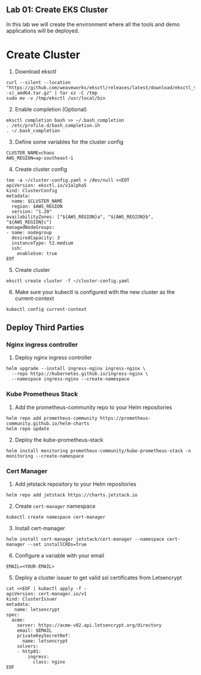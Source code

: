 ## Lab 01: Create EKS Cluster

In this lab we will create the environment where all the tools and demo applications will be deployed.


# Create Cluster

1. Download eksctl
```
curl --silent --location "https://github.com/weaveworks/eksctl/releases/latest/download/eksctl_$(uname -s)_amd64.tar.gz" | tar xz -C /tmp
sudo mv -v /tmp/eksctl /usr/local/bin
```
2. Enable completion (Optional)
```
eksctl completion bash >> ~/.bash_completion
. /etc/profile.d/bash_completion.sh
. ~/.bash_completion
```

3. Define some variables for the cluster config
```
CLUSTER_NAME=chaos
AWS_REGION=ap-southeast-1

```

4. Create cluster config
```
tee -a ~/cluster-config.yaml > /dev/null <<EOT
apiVersion: eksctl.io/v1alpha5
kind: ClusterConfig
metadata:
  name: $CLUSTER_NAME
  region: $AWS_REGION
  version: "1.20"
availabilityZones: ["${AWS_REGION}a", "${AWS_REGION}b", "${AWS_REGION}c"]
managedNodeGroups:
- name: nodegroup
  desiredCapacity: 3
  instanceType: t2.medium
  ssh:
    enableSsm: true
EOT
```

5. Create cluster
```
eksctl create cluster -f ~/cluster-config.yaml
```

6. Make sure your kubectl is configured with the new cluster as the current-context
```
kubectl config current-context
```

## Deploy Third Parties

### Nginx ingress controller

1. Deploy nginx ingress controller 
```
helm upgrade --install ingress-nginx ingress-nginx \
  --repo https://kubernetes.github.io/ingress-nginx \
  --namespace ingress-nginx --create-namespace
```

### Kube Prometheus Stack

1. Add the prometheus-community repo to your Helm repositories
```
helm repo add prometheus-community https://prometheus-community.github.io/helm-charts
helm repo update
```

2. Deploy the kube-prometheus-stack
```
helm install monitoring prometheus-community/kube-prometheus-stack -n monitoring --create-namespace
```

### Cert Manager

1. Add jetstack repository to your Helm repositories
```
helm repo add jetstack https://charts.jetstack.io
```

2. Create `cert-manager` namespace
```
kubectl create namespace cert-manager
```

3. Install cert-manager
```
helm install cert-manager jetstack/cert-manager --namespace cert-manager --set installCRDs=true
```

6. Configure a variable with your email
```
EMAIL=<YOUR-EMAIL>
```

5. Deploy a cluster issuer to get valid ssl certificates from Letsencrypt
```
cat <<EOF | kubectl apply -f -
apiVersion: cert-manager.io/v1
kind: ClusterIssuer
metadata:
   name: letsencrypt
spec:
  acme:
    server: https://acme-v02.api.letsencrypt.org/directory
    email: $EMAIL
    privateKeySecretRef:
      name: letsencrypt
    solvers:
    - http01:
        ingress:
          class: nginx
EOF
```

